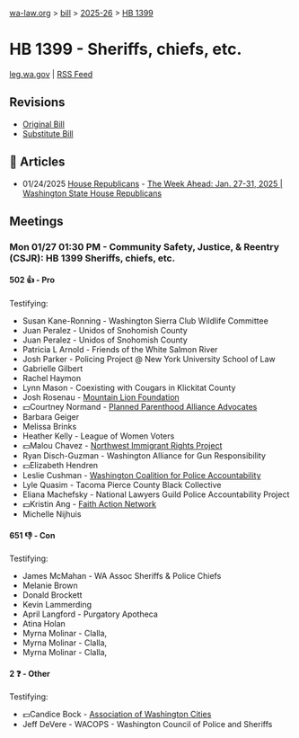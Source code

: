 [wa-law.org](/) > [bill](/bill/) > [2025-26](/bill/2025-26/) > [HB 1399](/bill/2025-26/hb/1399/)

# HB 1399 - Sheriffs, chiefs, etc.
[leg.wa.gov](https://app.leg.wa.gov/billsummary?BillNumber=1399&Year=2025&Initiative=false) | [RSS Feed](./rss.xml)

## Revisions
* [Original Bill](1/)
* [Substitute Bill](S/)

## 📰 Articles
* 01/24/2025 [House Republicans](/org/house_republicans/) - [The Week Ahead: Jan. 27-31, 2025 | Washington State House Republicans](https://houserepublicans.wa.gov/week/the-week-ahead-jan-27-31-2025/#:~:text=HB%201399)

## Meetings
### Mon 01/27 01:30 PM - Community Safety, Justice, & Reentry (CSJR): HB 1399 Sheriffs, chiefs, etc.
#### 502 👍 - Pro
Testifying:
* Susan Kane-Ronning - Washington Sierra Club Wildlife Committee
* Juan Peralez - Unidos of Snohomish County
* Juan Peralez - Unidos of Snohomish County
* Patricia L Arnold - Friends of the White Salmon River
* Josh Parker - Policing Project @ New York University School of Law
* Gabrielle Gilbert
* Rachel Haymon
* Lynn Mason - Coexisting with Cougars in Klickitat County
* Josh Rosenau - [Mountain Lion Foundation](/org/mountain_lion_foundation/)
* 💵Courtney Normand - [Planned Parenthood Alliance Advocates](/org/planned_parenthood_alliance_advocates/)
* Barbara Geiger
* Melissa Brinks
* Heather Kelly - League of Women Voters
* 💵Malou Chavez - [Northwest Immigrant Rights Project](/org/northwest_immigrant_rights_project/)
* Ryan Disch-Guzman - Washington Alliance for Gun Responsibility
* 💵Elizabeth Hendren
* Leslie Cushman - [Washington Coalition for Police Accountability](/org/washington_coalition_for_police_accountability/)
* Lyle Quasim - Tacoma Pierce County Black Collective
* Eliana Machefsky - National Lawyers Guild Police Accountability Project
* 💵Kristin Ang - [Faith Action Network](/org/faith_action_network/)
* Michelle Nijhuis

#### 651 👎 - Con
Testifying:
* James McMahan - WA Assoc Sheriffs & Police Chiefs
* Melanie Brown
* Donald Brockett
* Kevin Lammerding
* April Langford - Purgatory Apotheca
* Atina Holan
* Myrna Molinar - Clalla,
* Myrna Molinar - Clalla,
* Myrna Molinar - Clalla,

#### 2 ❓ - Other
Testifying:
* 💵Candice Bock - [Association of Washington Cities](/org/association_of_washington_cities/)
* Jeff DeVere - WACOPS - Washington Council of Police and Sheriffs
